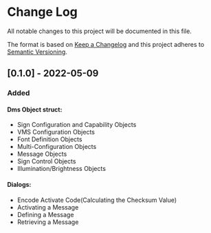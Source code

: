 # Change Log

All notable changes to this project will be documented in this file.

The format is based on [Keep a Changelog](http://keepachangelog.com/)
and this project adheres to [Semantic Versioning](http://semver.org/).

## [0.1.0] - 2022-05-09

### Added

#### Dms Object struct:

- Sign Configuration and Capability Objects
- VMS Configuration Objects
- Font Definition Objects
- Multi-Configuration Objects
- Message Objects
- Sign Control Objects
- Illumination/Brightness Objects

#### Dialogs:

- Encode Activate Code(Calculating the Checksum Value)
- Activating a Message
- Defining a Message
- Retrieving a Message
